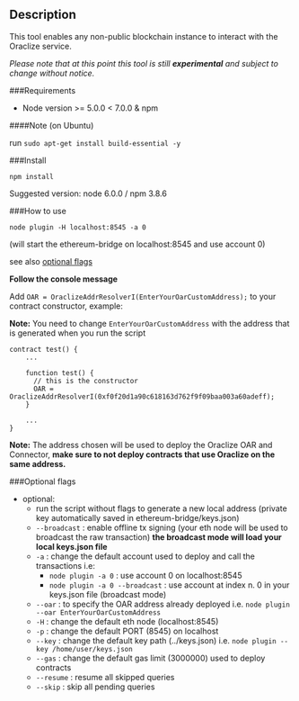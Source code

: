 ## Description
This tool enables any non-public blockchain instance to interact with the Oraclize service.

_Please note that at this point this tool is still **experimental** and subject to change without notice._

###Requirements
- Node version >= 5.0.0 < 7.0.0 & npm

####Note
(on Ubuntu)

run `sudo apt-get install build-essential -y`

###Install
```
npm install
```

Suggested version: node 6.0.0 / npm 3.8.6

###How to use
```
node plugin -H localhost:8545 -a 0
```
(will start the ethereum-bridge on localhost:8545 and use account 0)

see also [optional flags](#optional-flags)

**Follow the console message**

Add `OAR = OraclizeAddrResolverI(EnterYourOarCustomAddress);` to your contract constructor, example:

**Note:** You need to change `EnterYourOarCustomAddress` with the address that is generated when you run the script
```
contract test() {
    ...
    
    function test() {
      // this is the constructor
      OAR = OraclizeAddrResolverI(0xf0f20d1a90c618163d762f9f09baa003a60adeff);
    }
  
    ...
}
```

**Note:** The address chosen will be used to deploy the Oraclize OAR and Connector, **make sure to not deploy contracts that use Oraclize on the same address.**

###Optional flags

* optional:
  * run the script without flags to generate a new local address (private key automatically saved in ethereum-bridge/keys.json)
  * `--broadcast` : enable offline tx signing (your eth node will be used to broadcast the raw transaction) **the broadcast mode will load your local keys.json file**
  * `-a` : change the default account used to deploy and call the transactions i.e:
    * `node plugin -a 0` : use account 0 on localhost:8545
    * `node plugin -a 0 --broadcast` : use account at index n. 0 in your keys.json file (broadcast mode)
  * `--oar` : to specify the OAR address already deployed i.e. `node plugin --oar EnterYourOarCustomAddress`
  * `-H` : change the default eth node (localhost:8545)
  * `-p` : change the default PORT (8545) on localhost
  * `--key` : change the default key path (../keys.json) i.e. `node plugin --key /home/user/keys.json` 
  * `--gas` : change the default gas limit (3000000) used to deploy contracts
  * `--resume` : resume all skipped queries
  * `--skip` : skip all pending queries
